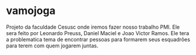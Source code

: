 # vamojoga
Projeto da faculdade Cesusc onde iremos fazer nosso trabalho PMI. Ele sera feito por Leonardo Preuss, Daniel Maciel e Joao Victor Ramos.
Ele tera a problematica tema de encontrar pessoas para formarem seus esquadrões para terem com quem jogarem juntas.

